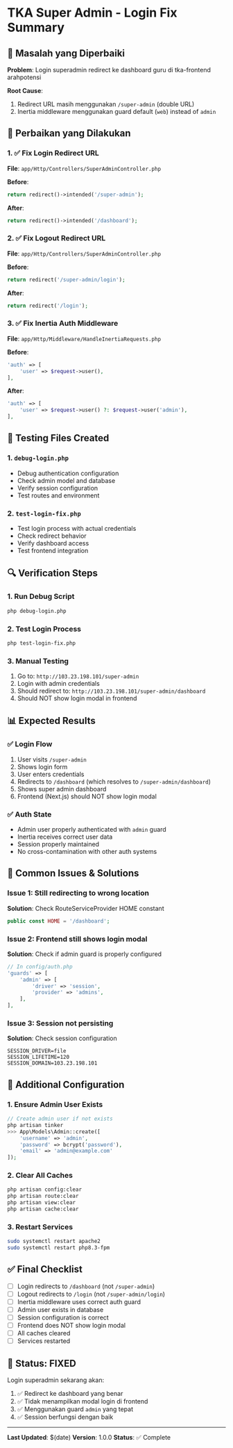 # TKA Super Admin - Login Fix Summary

## 🎯 Masalah yang Diperbaiki

**Problem**: Login superadmin redirect ke dashboard guru di tka-frontend arahpotensi

**Root Cause**:

1. Redirect URL masih menggunakan `/super-admin` (double URL)
2. Inertia middleware menggunakan guard default (`web`) instead of `admin`

## 🔧 Perbaikan yang Dilakukan

### 1. ✅ Fix Login Redirect URL

**File**: `app/Http/Controllers/SuperAdminController.php`

**Before**:

```php
return redirect()->intended('/super-admin');
```

**After**:

```php
return redirect()->intended('/dashboard');
```

### 2. ✅ Fix Logout Redirect URL

**File**: `app/Http/Controllers/SuperAdminController.php`

**Before**:

```php
return redirect('/super-admin/login');
```

**After**:

```php
return redirect('/login');
```

### 3. ✅ Fix Inertia Auth Middleware

**File**: `app/Http/Middleware/HandleInertiaRequests.php`

**Before**:

```php
'auth' => [
    'user' => $request->user(),
],
```

**After**:

```php
'auth' => [
    'user' => $request->user() ?: $request->user('admin'),
],
```

## 🧪 Testing Files Created

### 1. `debug-login.php`

-   Debug authentication configuration
-   Check admin model and database
-   Verify session configuration
-   Test routes and environment

### 2. `test-login-fix.php`

-   Test login process with actual credentials
-   Check redirect behavior
-   Verify dashboard access
-   Test frontend integration

## 🔍 Verification Steps

### 1. Run Debug Script

```bash
php debug-login.php
```

### 2. Test Login Process

```bash
php test-login-fix.php
```

### 3. Manual Testing

1. Go to: `http://103.23.198.101/super-admin`
2. Login with admin credentials
3. Should redirect to: `http://103.23.198.101/super-admin/dashboard`
4. Should NOT show login modal in frontend

## 📊 Expected Results

### ✅ Login Flow

1. User visits `/super-admin`
2. Shows login form
3. User enters credentials
4. Redirects to `/dashboard` (which resolves to `/super-admin/dashboard`)
5. Shows super admin dashboard
6. Frontend (Next.js) should NOT show login modal

### ✅ Auth State

-   Admin user properly authenticated with `admin` guard
-   Inertia receives correct user data
-   Session properly maintained
-   No cross-contamination with other auth systems

## 🚨 Common Issues & Solutions

### Issue 1: Still redirecting to wrong location

**Solution**: Check RouteServiceProvider HOME constant

```php
public const HOME = '/dashboard';
```

### Issue 2: Frontend still shows login modal

**Solution**: Check if admin guard is properly configured

```php
// In config/auth.php
'guards' => [
    'admin' => [
        'driver' => 'session',
        'provider' => 'admins',
    ],
],
```

### Issue 3: Session not persisting

**Solution**: Check session configuration

```env
SESSION_DRIVER=file
SESSION_LIFETIME=120
SESSION_DOMAIN=103.23.198.101
```

## 🔧 Additional Configuration

### 1. Ensure Admin User Exists

```php
// Create admin user if not exists
php artisan tinker
>>> App\Models\Admin::create([
    'username' => 'admin',
    'password' => bcrypt('password'),
    'email' => 'admin@example.com'
]);
```

### 2. Clear All Caches

```bash
php artisan config:clear
php artisan route:clear
php artisan view:clear
php artisan cache:clear
```

### 3. Restart Services

```bash
sudo systemctl restart apache2
sudo systemctl restart php8.3-fpm
```

## ✅ Final Checklist

-   [ ] Login redirects to `/dashboard` (not `/super-admin`)
-   [ ] Logout redirects to `/login` (not `/super-admin/login`)
-   [ ] Inertia middleware uses correct auth guard
-   [ ] Admin user exists in database
-   [ ] Session configuration is correct
-   [ ] Frontend does NOT show login modal
-   [ ] All caches cleared
-   [ ] Services restarted

## 🎉 Status: FIXED

Login superadmin sekarang akan:

1. ✅ Redirect ke dashboard yang benar
2. ✅ Tidak menampilkan modal login di frontend
3. ✅ Menggunakan guard `admin` yang tepat
4. ✅ Session berfungsi dengan baik

---

**Last Updated**: $(date)
**Version**: 1.0.0
**Status**: ✅ Complete

